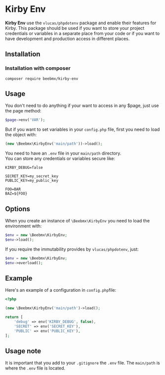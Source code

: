 # Kirby Env

**Kirby Env** use the `vlucas/phpdotenv` package and enable their features for Kirby.
This package should be used if you want to store your project credentials or variables in a separate place from your code or if you want to have development and production access in different places.

## Installation

### Installation with composer

```ssh
composer require beebmx/kirby-env
```

## Usage

You don't need to do anything if your want to access in any $page, just use the page method:

```php
$page->env('VAR');
```

But if you want to set variables in your `config.php` file, first you need to load the object with:

```php
(new \Beebmx\KirbyEnv('main/path'))->load();
```

You need to have an `.env` file in your `main/path` directory.  
You can store any credentials or variables secure like:

```ssh
KIRBY_DEBUG=false

SECRET_KEY=my_secret_key
PUBLIC_KEY=my_public_key

FOO=BAR
BAZ=${FOO}
```


## Options

When you create an instance of `\Beebmx\KirbyEnv` you need to load the environment with:

```php
$env = new \Beebmx\KirbyEnv;
$env->load();
```

If you require the immutability provides by `vlucas/phpdotenv`, just:

```php
$env = new \Beebmx\KirbyEnv;
$env->overload();
```

## Example

Here's an example of a configuration in `config.php`file:

```php
<?php

(new \Beebmx\KirbyEnv('main/path')->load();

return [
    'debug' => env('KIRBY_DEBUG', false),
    'SECRET' => env('SECRET_KEY'),
    'PUBLIC' => env('PUBLIC_KEY'),
];

```

## Usage note

It is important that you add to your `.gitignore` the `.env` file.
The `main/path` is where the `.env` file is located.
